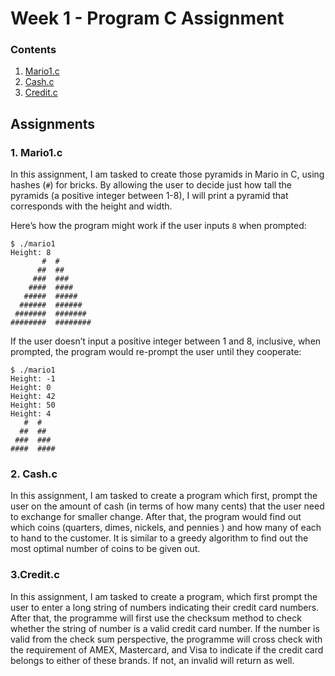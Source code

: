 # Week 1 - Program C Assignment

### Contents

1. [Mario1.c](#Mario1.c)
2. [Cash.c](#Cash.c)
3. [Credit.c](#Credit.c)

## Assignments

### 1. Mario1.c
In this assignment, I am tasked to create those pyramids  in Mario in C, using hashes (`#`) for bricks. By allowing the user to decide just how tall the pyramids (a positive integer between 1-8), I will print a pyramid that corresponds with the height and width.

Here’s how the program might work if the user inputs  `8`  when prompted:

```
$ ./mario1
Height: 8
       #  #
      ##  ##
     ###  ###
    ####  ####
   #####  #####
  ######  ######
 #######  #######
########  ########

```
If the user doesn’t input a positive integer between 1 and 8, inclusive, when prompted, the program would re-prompt the user until they cooperate:

```
$ ./mario1
Height: -1
Height: 0
Height: 42
Height: 50
Height: 4
   #  #
  ##  ##
 ###  ###
####  ####
```
### 2. Cash.c

In this assignment, I am tasked to create a program which first, prompt the user on the amount of cash (in terms of how many cents) that the user need to exchange for smaller change.
After that, the program would find out which coins (quarters, dimes, nickels, and pennies ) and how many of each to hand to the customer. It is similar to a greedy algorithm to find out the most optimal number of coins to be given out.

### 3.Credit.c

In this assignment, I am tasked to create a program, which first prompt the user to enter a long string of numbers indicating their credit card numbers.
After that, the programme will first use the checksum method to check whether the string of number is a valid credit card number. If the number is valid from the check sum perspective, the programme will cross check with the requirement of AMEX, Mastercard, and Visa to indicate if the credit card belongs to either of these brands. If not, an invalid will return as well. 
